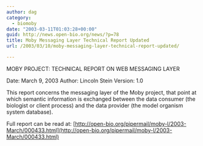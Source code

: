 ```yaml
---
author: dag
category:
  - biomoby
date: "2003-03-11T01:03:28+00:00"
guid: http://news.open-bio.org/news/?p=78
title: Moby Messaging Layer Technical Report Updated
url: /2003/03/10/moby-messaging-layer-technical-report-updated/

---
```

MOBY PROJECT: TECHNICAL REPORT ON WEB MESSAGING LAYER

Date: March 9, 2003
Author: Lincoln Stein
Version: 1.0

This report concerns the messaging layer of the Moby project, that
point at which semantic information is exchanged between the data
consumer (the biologist or client process) and the data provider (the
model organism system database).

Full report can be read at:
[http://open-bio.org/pipermail/moby-l/2003-March/000433.html](http://open-bio.org/pipermail/moby-l/2003-March/000433.html)

